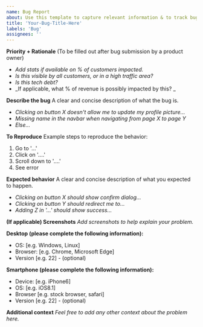 ```yaml
---
name: Bug Report
about: Use this template to capture relevant information & to track bug reports consistently. To add priority and business value to better organize Sprints and work.
title: 'Your-Bug-Title-Here'
labels: 'Bug'
assignees: ''
---
```

 
**Priority + Rationale**
(To be filled out after bug submission by a product owner)
- _Add stats if available on % of customers impacted._
- _Is this visible by all customers, or in a high traffic area?_
- _Is this tech debt?_
- _If applicable, what % of revenue is possibly impacted by this? _

**Describe the bug**
A clear and concise description of what the bug is.
- _Clicking on button X doesn't allow me to update my profile picture..._
- _Missing name in the navbar when navigating from page X to page Y_
- _Else..._

**To Reproduce**
Example steps to reproduce the behavior:
1. Go to '...'
2. Click on '....'
3. Scroll down to '....'
4. See error

**Expected behavior**
A clear and concise description of what you expected to happen.
- _Clicking on button X should show confirm dialog..._
- _Clicking on button Y should redirect me to..._
- _Adding Z in '...' should show success..._

**(If applicable) Screenshots**
_Add screenshots to help explain your problem._

**Desktop (please complete the following information):**
 - OS: [e.g. Windows, Linux]
 - Browser: [e.g. Chrome, Microsoft Edge]
 - Version [e.g. 22] - (optional)

**Smartphone (please complete the following information):**
 - Device: [e.g. iPhone6]
 - OS: [e.g. iOS8.1]
 - Browser [e.g. stock browser, safari]
 - Version [e.g. 22] - (optional)

**Additional context**
_Feel free to add any other context about the problem here._
